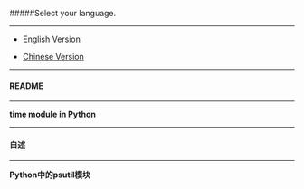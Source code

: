 #####Select your language.

---------

* [English Version](#EV)

* [Chinese Version](#CV)

---------

<h4 id = 'EV'>README</h4>

---------

**time module in Python**

---------

<h4 id = 'CV'>自述</h4>

---------

**Python中的psutil模块**
